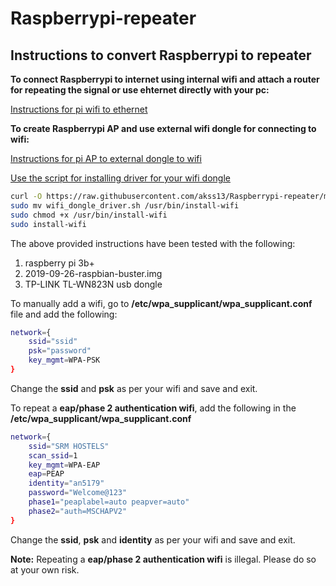 Raspberrypi-repeater
======
## Instructions to convert Raspberrypi to repeater
**To connect Raspberrypi to internet using internal wifi and attach a router for repeating the signal or use ehternet directly with your pc:**

[Instructions for pi wifi to ethernet](https://github.com/akss13/Raspberrypi-repeater/blob/master/pi%20to%20ehternet%20repeater.md)

**To create Raspberrypi AP and use external wifi dongle for connecting to wifi:**

[Instructions for pi AP to external dongle to wifi](https://github.com/akss13/Raspberrypi-repeater/blob/master/pi%20inbuilt%20wifi%20with%20external%20wifi%20repeater.md)

[Use the script for installing driver for your wifi dongle](https://github.com/akss13/Raspberrypi-repeater/blob/master/wifi_dongle_driver.sh)
```bash
curl -O https://raw.githubusercontent.com/akss13/Raspberrypi-repeater/master/wifi_dongle_driver.sh
sudo mv wifi_dongle_driver.sh /usr/bin/install-wifi
sudo chmod +x /usr/bin/install-wifi
sudo install-wifi
```

The above provided instructions have been tested with the following:

1. raspberry pi 3b+
2. 2019-09-26-raspbian-buster.img
3. TP-LINK TL-WN823N usb dongle

To manually add a wifi, go to **/etc/wpa_supplicant/wpa_supplicant.conf** file and add the following:
```bash
network={
	ssid="ssid"
	psk="password"
	key_mgmt=WPA-PSK
}
```
Change the **ssid** and **psk** as per your wifi and save and exit.

To repeat a **eap/phase 2 authentication wifi**, add the following in the **/etc/wpa_supplicant/wpa_supplicant.conf**
```bash
network={
	ssid="SRM HOSTELS"
	scan_ssid=1
	key_mgmt=WPA-EAP
	eap=PEAP
	identity="an5179"
	password="Welcome@123"
	phase1="peaplabel=auto peapver=auto"
	phase2="auth=MSCHAPV2"
}
```
Change the **ssid**, **psk** and **identity** as per your wifi and save and exit.

**Note:** Repeating a **eap/phase 2 authentication wifi** is illegal. Please do so at your own risk.